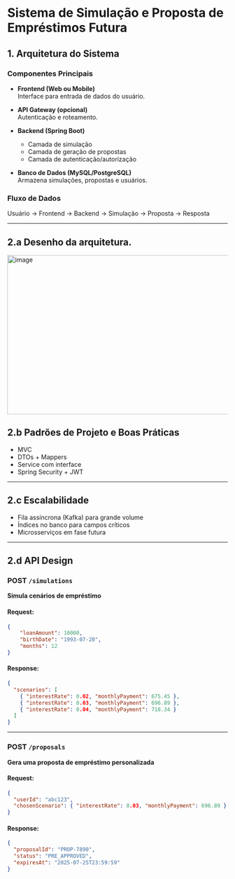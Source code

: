 # Sistema de Simulação e Proposta de Empréstimos Futura

## 1. Arquitetura do Sistema

### Componentes Principais

- **Frontend (Web ou Mobile)**  
  Interface para entrada de dados do usuário.

- **API Gateway (opcional)**  
  Autenticação e roteamento.

- **Backend (Spring Boot)**  
  - Camada de simulação
  - Camada de geração de propostas
  - Camada de autenticação/autorização

- **Banco de Dados (MySQL/PostgreSQL)**  
  Armazena simulações, propostas e usuários.

### Fluxo de Dados

Usuário → Frontend → Backend → Simulação → Proposta → Resposta

---
## 2.a Desenho da arquitetura.
<img width="695" height="364" alt="image" src="https://github.com/user-attachments/assets/b64588b3-b0a7-4ec9-bfec-baf775c17667" />

## 2.b Padrões de Projeto e Boas Práticas

- MVC
- DTOs + Mappers
- Service com interface
- Spring Security + JWT

---

## 2.c Escalabilidade

- Fila assíncrona (Kafka) para grande volume
- Índices no banco para campos críticos
- Microsserviços em fase futura

---

## 2.d API Design

### POST `/simulations`

**Simula cenários de empréstimo**

#### Request:
```json
{
    "loanAmount": 10000,
    "birthDate": "1993-07-20",
    "months": 12
}
```

#### Response:
```json
{
  "scenarios": [
    { "interestRate": 0.02, "monthlyPayment": 675.45 },
    { "interestRate": 0.03, "monthlyPayment": 696.89 },
    { "interestRate": 0.04, "monthlyPayment": 718.34 }
  ]
}
```

---

### POST `/proposals`

**Gera uma proposta de empréstimo personalizada**

#### Request:
```json
{
  "userId": "abc123",
  "chosenScenario": { "interestRate": 0.03, "monthlyPayment": 696.89 }
}
```

#### Response:
```json
{
  "proposalId": "PROP-7890",
  "status": "PRE_APPROVED",
  "expiresAt": "2025-07-25T23:59:59"
}
```
